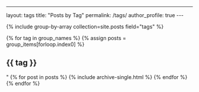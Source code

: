 ---
layout: tags
title: "Posts by Tag"
permalink: /tags/
author_profile: true
    ---

{% include group-by-array collection=site.posts field="tags" %}

{% for tag in group_names %}
  {% assign posts = group_items[forloop.index0] %}
  <h2 id="{{ tag | slugify }}" class="archive_subtitle">{{ tag }}</h2>"
  {% for post in posts %}
    {% include archive-single.html %}
  {% endfor %}
{% endfor %}
